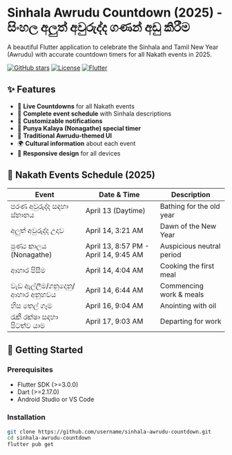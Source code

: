# Sinhala Awrudu Countdown (2025) - සිංහල අලුත් අවුරුද්ද ගණන් අඩු කිරීම

<!--![Banner](https://example.com/awrudu-banner.jpg)--> <!-- Replace with actual banner URL -->

A beautiful Flutter application to celebrate the Sinhala and Tamil New Year (Awrudu) with accurate countdown timers for all Nakath events in 2025.

[![GitHub stars](https://img.shields.io/github/stars/username/sinhala-awrudu-countdown?style=social)](https://github.com/username/sinhala-awrudu-countdown/stargazers)
[![License](https://img.shields.io/badge/license-MIT-blue.svg)](https://opensource.org/licenses/MIT)
[![Flutter](https://img.shields.io/badge/Flutter-3.0+-blue.svg)](https://flutter.dev)

## ✨ Features

- 🎉 **Live Countdowns** for all Nakath events
- 📅 **Complete event schedule** with Sinhala descriptions
- 🔔 **Customizable notifications**
- 🌙 **Punya Kalaya (Nonagathe) special timer**
- 🎨 **Traditional Awrudu-themed UI**
- 🌍 **Cultural information** about each event
- 📱 **Responsive design** for all devices

## 📅 Nakath Events Schedule (2025)

| Event | Date & Time | Description |
|-------|------------|-------------|
| පරණ අවුරුද්ද සඳහා ස්නානය | April 13 (Daytime) | Bathing for the old year |
| අලුත් අවුරුද්ද උදාව | April 14, 3:21 AM | Dawn of the New Year |
| පුණ්‍ය කාලය (Nonagathe) | April 13, 8:57 PM - April 14, 9:45 AM | Auspicious neutral period |
| ආහාර පිසීම | April 14, 4:04 AM | Cooking the first meal |
| වැඩ ඇල්ලීම/ගනුදෙනු/ආහාර අනුභවය | April 14, 6:44 AM | Commencing work & meals |
| හිස තෙල් ගෑම | April 16, 9:04 AM | Anointing with oil |
| රැකී රක්ෂා සඳහා පිටත්ව යාම | April 17, 9:03 AM | Departing for work |

## 🚀 Getting Started

### Prerequisites
- Flutter SDK (>=3.0.0)
- Dart (>=2.17.0)
- Android Studio or VS Code

### Installation
```bash
git clone https://github.com/username/sinhala-awrudu-countdown.git
cd sinhala-awrudu-countdown
flutter pub get
